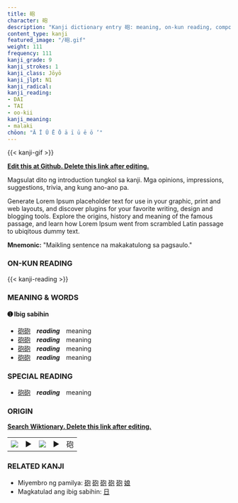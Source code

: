```yaml
---
title: 砲
character: 砲
description: "Kanji dictionary entry 砲: meaning, on-kun reading, compounds, origin, related kanji"
content_type: kanji
featured_image: "/砲.gif"
weight: 111
frequency: 111
kanji_grade: 9
kanji_strokes: 1
kanji_class: Jōyō
kanji_jlpt: N1
kanji_radical: 
kanji_reading: 
- DAI
- TAI
- oo-kii
kanji_meaning:
- malaki
chōon: "Ā Ī Ū Ē Ō ā ī ū ē ō ’"
---
```

[//]: # (Don't edit the line below. Kanji animated GIF code is automatically generated.)
{{< kanji-gif >}}

[//]: # (Edit below this line.)

**[Edit this at Github. Delete this link after editing.](https://github.com/tim0g/tim/tree/main/content/kanji/砲/index.md)**

Magsulat dito ng introduction tungkol sa kanji. Mga opinions, impressions, suggestions, trivia, ang kung ano-ano pa.

Generate Lorem Ipsum placeholder text for use in your graphic, print and web layouts, and discover plugins for your favorite writing, design and blogging tools. Explore the origins, history and meaning of the famous passage, and learn how Lorem Ipsum went from scrambled Latin passage to ubiqitous dummy text.
 
**Mnemonic:** "Maikling sentence na makakatulong sa pagsaulo."

### ON-KUN READING

[//]: # (Don't edit the line below. ON-KUN READING code is automatically generated.)
{{< kanji-reading >}}

### MEANING & WORDS

#### ➊ **Ibig sabihin**
  - [砲](../砲)[砲](../砲)　***reading***　meaning
  - [砲](../砲)[砲](../砲)　***reading***　meaning
  - [砲](../砲)[砲](../砲)　***reading***　meaning
  - [砲](../砲)[砲](../砲)　***reading***　meaning

### SPECIAL READING
  - [砲](../砲)[砲](../砲)　***reading***　meaning

### ORIGIN

**[Search Wiktionary. Delete this link after editing.](https://wiktionary.org/wiki/砲)**
<table class="kanji-table"><tr><td>
<img src="60px-砲-bronze.svg.png">
</td><td>▶</td><td>
<img src="60px-砲-oracle.svg.png">
</td><td>▶</td>
<td class="kanji-origin">砲</td>
</tr></table>

### RELATED KANJI
- Miyembro ng pamilya: [砲](../砲) [砲](../砲) [砲](../砲) [砲](../砲) [砲](../砲) [娘](../娘)
- Magkatulad ang ibig sabihin: [日](../日)
